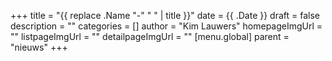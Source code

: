 +++
title = "{{ replace .Name "-" " " | title }}"
date = {{ .Date }}
draft = false
description = ""
categories = []
author = "Kim Lauwers"
homepageImgUrl = ""
listpageImgUrl = ""
detailpageImgUrl = ""
[menu.global]
    parent = "nieuws"
+++